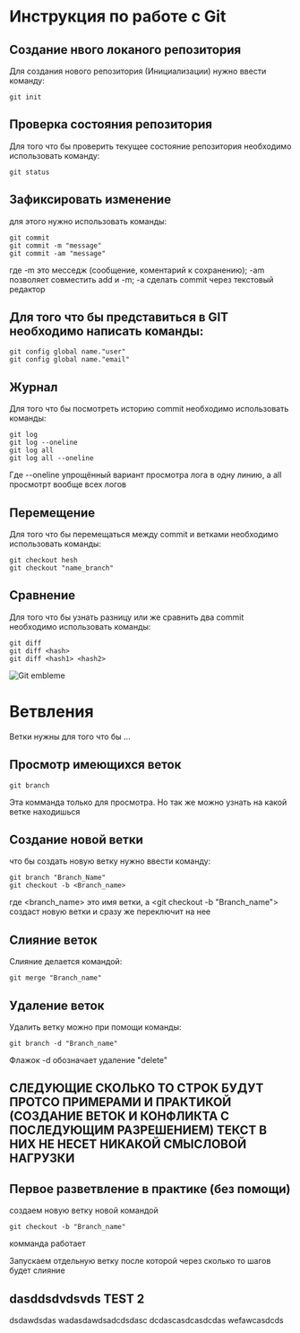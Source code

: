 # **Инструкция по работе с Git**

## Создание нвого локаного репозитория

Для создания нового репозитория (Инициализации) нужно ввести команду:

    git init

## Проверка состояния репозитория 

Для того что бы проверить текущее состояние репозитория необходимо использовать команду:

    git status

## Зафиксировать изменение

для этого нужно использовать команды:

    git commit
    git commit -m "message"
    git commit -am "message"
где -m это месседж (сообщение, коментарий к сохранению);
-am позволяет совместить add и -m;
-a сделать commit через текстовый редактор 

## Для того что бы представиться в GIT необходимо написать команды:

    git config global name."user"
    git config global name."email"

## Журнал

Для того что бы посмотреть историю commit необходимо использовать команды:

    git log
    git log --oneline
    git log all
    git log all --oneline
Где --oneline упрощённый вариант просмотра лога в одну линию, а all просмотрт вообще всех логов 

## Перемещение 

Для того что бы перемещаться между commit и ветками необходимо использовать команды:

    git checkout hesh
    git checkout "name_branch"

## Сравнение

Для того что бы узнать разницу или же сравнить два commit необходимо использовать команды:

    git diff
    git diff <hash>
    git diff <hash1> <hash2>

![Git embleme](img/git_pick.PNG) 

# Ветвления 

Ветки нужны для того что бы ...

## Просмотр имеющихся веток

    git branch

Эта комманда только для просмотра.
Но так же можно узнать на какой ветке находишься

## Создание новой ветки

что бы создать новую ветку нужно ввести команду:

    git branch "Branch_Name"
    git checkout -b <Branch_name>

где <branch_name> это имя ветки, а <git checkout -b "Branch_name"> создаст новую ветки и сразу же переключит на нее

## Слияние веток 

Слияние делается командой:

    git merge "Branch_name"

## Удаление веток 

Удалить ветку можно при помощи команды:

    git branch -d "Branch_name"

Флажок -d обозначает удаление "delete"

## СЛЕДУЮЩИЕ СКОЛЬКО ТО СТРОК БУДУТ ПРОТСО ПРИМЕРАМИ И ПРАКТИКОЙ (СОЗДАНИЕ ВЕТОК И КОНФЛИКТА С ПОСЛЕДУЮЩИМ РАЗРЕШЕНИЕМ) ТЕКСТ В НИХ НЕ НЕСЕТ НИКАКОЙ СМЫСЛОВОЙ НАГРУЗКИ

## Первое разветвление в практике (без помощи)

создаем новую ветку новой командой 

    git checkout -b "Branch_name"

комманда работает 

Запускаем отдельную ветку после которой через сколько то шагов будет слияние 

## dasddsdvdsvds    TEST 2
dsdawdsdas
wadasdawdsadcdsdasc
dcdascasdcasdcdas
wefawcasdcds